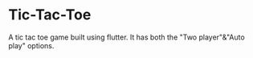 # Tic-Tac-Toe
A tic tac toe game built using flutter. It has both the "Two player"&amp;"Auto play" options.
